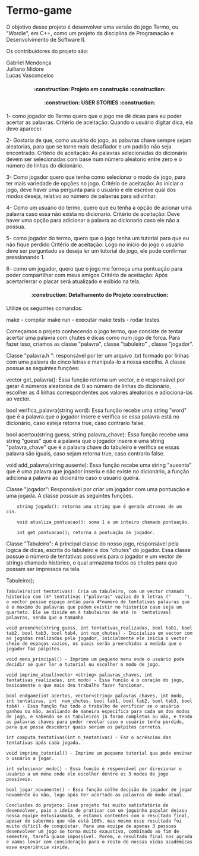 # Termo-game

O objetivo desse projeto é desenvolver uma versão do jogo Termo,
ou "Wordle", em C++, como um projeto da disciplina de Programação
e Desenvolvimento de Software II.

Os contribuidores do projeto são:

Gabriel Mendonça <br>
Julliano Midore <br>
Lucas Vasconcelos <br>

<h4 align="center">
:construction: Projeto em construção :construction:
</h4>

<h4 align="center">
:construction: USER STORIES :construction:
</h4>

  1- como jogador do Termo quero que o jogo me dê dicas para eu poder acertar as palavras.
  Critério de aceitação: Quando o usuário digitar dica, ela deve aparecer. 
  
  2- Gostaria de que, como usuário do jogo, as palavras chave sempre sejam aleatorias, para que se torne mais desafiador e um padrão não seja encontrado.
  Critério de aceitação: As palavras selecionadas do dicionário devem ser selecionadas com base num número aleatorio entre zero e o número de linhas do dicionário. 
  
  3- Como jogador quero que tenha como selecionar o modo de jogo, para ter mais variedade de opções no jogo.
  Critério de aceitação: Ao iniciar o jogo, deve haver uma pergunta para o usuário e ele escreve qual dos modos deseja, relativo ao número de palavras para adivinhar.
  
  4- Como um usuário do termo, quero que eu tenha a opção de acionar uma palavra caso essa não exista no dicionario.
  Critério de aceitação: Deve haver uma opção para adicionar a palavra ao dicionario caso ele não a possua.
  
  5- como jogador do termo, quero que o jogo tenha um tutorial para que eu não fique perdido
  Critério de aceitação: Logo no início do jogo o usuário deve ser perguntado se deseja ler um tutorial do jogo, ele pode confirmar pressionando 1.
  
  6- como um jogador, quero que o jogo me forneça uma pontuação para poder compartilhar com meus amigos
  Critério de aceitação: Após acertar/errar o placar será atualizado e exibido na tela. 
  

<h4 align="center">
:construction: Detalhamento do Projeto :construction:
</h4>
Utilize os seguintes comandos: 

make - compilar 
make run - executar
make tests - rodar testes 

Começamos o projeto conhecendo o jogo termo, que consiste de tentar acertar uma palavra com chutes e dicas como num jogo de forca. Para fazer isso, criamos as classe "palavra", classe "tabuleiro" , classe "jogador". 

Classe "palavra.h ": responsável por ler um arquivo .txt formado por linhas com uma palavra de cinco letras e manipula-lo a nossa escolha. A classe possue as seguintes funções:

vector <string> get_palavra(): Essa função retorna um vector, e é responsável por gerar 4 números aleatorios de 0 ao número de linhas do dicionário, escolher as 4 linhas correspondentes aos valores aleatorios e adiociona-las ao vector.

bool verifica_palavra(string word): Essa função recebe uma string "word" que é a palavra que o jogador insere e verifica se essa palavra está no dicionário, caso esteja retorna true, caso contrario false.

bool acertou(string guess, string palavra_chave): Essa função recebe uma string "guess" que é a palavra que o jogador insere e uma string "palavra_chave" que é a palavra chave do tabuleiro e verifica se essas palavra são iguais, caso sejam retorna true, caso contrario false.

void add_palavra(string ausente): Essa função recebe uma string "ausente" que é uma palavra que jogador inseriu e não existe no dicionário, a função adiciona a palavra ao dicionário caso o usuario queira.

Classe "jogador": Responsável por criar um jogador com uma pontuação e uma jogada. A classe possue as seguintes funções.
     
        string jogada(): retorna uma string que é gerada atravez de um cin.
      
        void atualiza_pontuacao(): soma 1 a um inteiro chamado pontuação.
       
        int get_pontuacao(); retorna a pontuação do jogador.


Classe "Tabuleiro": A principal classe do nosso jogo, responsável pela logica de dicas, escrita do tabuleiro e dos "chutes" do jogador. Essa classe possue o número de tentativas possiveis para o jogador e um vector de strings chamado historico, o qual armazena todos os chutes para que possam ser impressos na tela.

Tabuleiro();
    
    Tabuleiro(int tentativas): Cria um tabuleiro, com um vector chamado historico com (4* tentativas )"palavras" vazias de 5 letras ("     "), o vector possue espaço então para 4*numero de tentativas palavras que é o maximo de palavras que podem existir no historico caso seja um quarteto. Ele se divide em 4 tabuleiros de até (n  tentativas) palavras, sendo que o tamanho
    
    void preenche(string guess, int tentativas_realizadas, bool tab1, bool tab2, bool tab3, bool tab4, int num_chutes) - Inicializa um vector com as jogadas realizadas pelo jogador, inicialmente ele inicia o vector cheio de espaços vazios, os quais serão preenchidos a medida que o jogador faz palpites. 
    
    void menu_principal() - Imprime um pequeno menu onde o usuário pode decidir se quer ler o tutorial ou escolher o modo de jogo. 
   
    void imprime_atual(vector <string> palavras_chaves, int tentativas_realizadas, int modo) - Essa função é o coração do jogo, basicamente a que mais deu trabalho fazer funcionar.

    bool endgame(int acertos, vector<string> palavras_chaves, int modo, int tentativas, int  num_chutes, bool tab1, bool tab2, bool tab3, bool tab4) - Essa função faz todo o trabalho de verificar se o usuário ganhou ou não, avaliando de maneira específica para cada um dos modos de jogo, e sabendo se os tabuleiros já foram completos ou não, e tendo as palavras chaves para poder revelar caso o usuário tenha perdido, para que possa descobrir quais seriam os palpites corretos. 

    int computa_tentativas(int n_tentativas) - Faz o acréscimo das tentativas após cada jogada. 

    void imprime_tutorial() - Imprime um pequeno tutorial que pode ensinar o usuário a jogar. 

    int selecionar_modo() - Essa função é responsável por direcionar o usuário a um menu onde ele escolher dentre os 3 modos de jogo possíveis.

    bool jogar_novamente() - Essa função colhe decisão do jogador de jogar novamente ou não, logo após ter acertado as palavras do modo atual.

    Conclusões do projeto: Esse projeto foi muito satisfatório de desenvolver, pois a ideia de praticar com um joguinho popular deixou nossa equipe entusiasmada, e estamos contentes com o resultado final, apesar de sabermos que não está 100%, mas mesmo esse resultado foi muito difícil de conquistar. Para uma equipe de apenas 3 pessoas desenvolver um jogo se torna muito exaustivo, combinado ao fim de semestre, tarefa quase impossível. Porém, o resultado final nos agrada e vamos levar com consideração para o resto de nossas vidas acadêmicas essa experiência vivida.  
